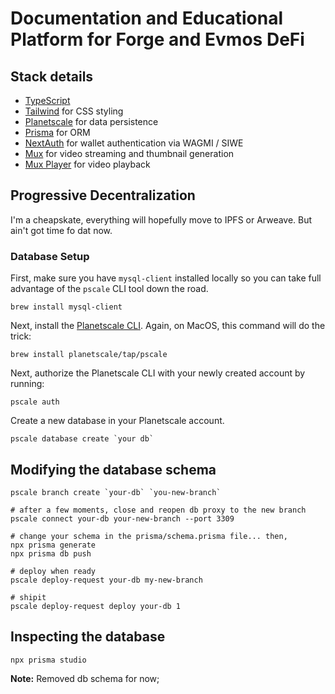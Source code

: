 # Documentation and Educational Platform for Forge and Evmos DeFi

## Stack details

- [TypeScript](https://www.typescriptlang.org/)
- [Tailwind](https://tailwindcss.com/) for CSS styling
- [Planetscale](https://planetscale.com/) for data persistence
- [Prisma](https://www.prisma.io/) for ORM
- [NextAuth](https://next-auth.js.org/) for wallet authentication via WAGMI / SIWE
- [Mux](https://mux.com) for video streaming and thumbnail generation
- [Mux Player](https://docs.mux.com/guides/video/mux-player) for video playback

## Progressive Decentralization

I'm a cheapskate, everything will hopefully move to IPFS or Arweave. But ain't got time fo dat now.

### Database Setup

First, make sure you have `mysql-client` installed locally so you can take full advantage of the `pscale` CLI tool down the road. 

```
brew install mysql-client
```

Next, install the [Planetscale CLI](https://github.com/planetscale/cli). Again, on MacOS, this command will do the trick:

```
brew install planetscale/tap/pscale
```

Next, authorize the Planetscale CLI with your newly created account by running:

```
pscale auth
```

Create a new database in your Planetscale account.
```
pscale database create `your db`
```

## Modifying the database schema


```
pscale branch create `your-db` `you-new-branch`

# after a few moments, close and reopen db proxy to the new branch
pscale connect your-db your-new-branch --port 3309

# change your schema in the prisma/schema.prisma file... then,
npx prisma generate
npx prisma db push

# deploy when ready
pscale deploy-request your-db my-new-branch

# shipit
pscale deploy-request deploy your-db 1
```

## Inspecting the database

```
npx prisma studio
```

**Note:** Removed db schema for now; 
